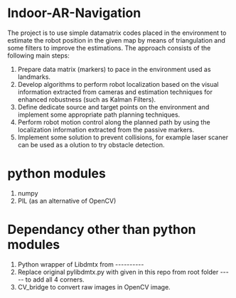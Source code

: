 # Indoor-AR-Navigation

The project is to use simple datamatrix codes placed in the environment to estimate the robot position in the given map by means of triangulation and some filters to improve the estimations. 
The approach consists of the following main steps:
1. Prepare data matrix (markers) to pace in the environment used as landmarks.
2. Develop algorithms to perform robot localization based on the visual information extracted from cameras and estimation techniques for enhanced robustness (such as Kalman Filters). 
3. Define dedicate source and target points on the environment and implement some appropriate path planning techniques.
4. Perform robot motion control along the planned path by using the localization information extracted from the passive markers.
5. Implement some solution to prevent collisions, for example laser scaner can be used as a olution to try obstacle detection.

# python modules 
1. numpy
2. PIL (as an alternative of OpenCV)
# Dependancy other than python modules
1. Python wrapper of Libdmtx from ----------
2. Replace original pylibdmtx.py with given in this repo from root folder ----- to add all 4 corners.
3. CV_bridge to convert raw images in OpenCV image.
